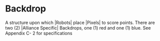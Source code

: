 # Backdrop

A structure upon which |Robots| place |Pixels| to score points. There are two
(2) |Alliance Specific| Backdrops, one (1) red and one (1) blue. See Appendix C-
2 for specifications
